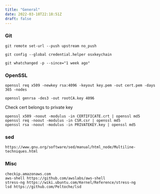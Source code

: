 ```yaml
---
title: "General"
date: 2022-03-18T22:18:51Z
draft: false
---
```


### Git
```shell
git remote set-url --push upstream no_push
```
```shell
git config --global credential.helper osxkeychain
```

```shell
git whatchanged -p --since="1 week ago"
```

### OpenSSL
```shell
openssl req x509 -newkey rsa:4096 -keyout key.pem -out cert.pem -days 365 -nodes
```
```shell
openssl genrsa -des3 -out rootCA.key 4096
```

Check cert belongs to private key
```shell
openssl x509 -noout -modulus -in CERTIFICATE.crt | openssl md5
openssl req -noout -modulus -in CSR.csr | openssl md5
openssl rsa -noout -modulus -in PRIVATEKEY.key | openssl md5
```

### sed
```shell
https://www.gnu.org/software/sed/manual/html_node/Multiline-techniques.html
```

### Misc

```shell
checkip.amazonaws.com
aws-shell https://github.com/awslabs/aws-shell
stress-ng https://wiki.ubuntu.com/Kernel/Reference/stress-ng
lsd https://github.com/Peltoche/lsd
```